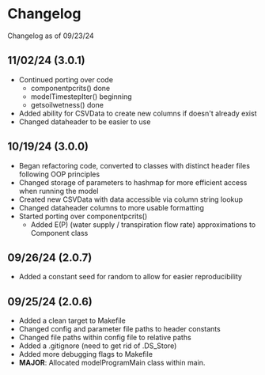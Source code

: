 # Changelog
Changelog as of 09/23/24

## 11/02/24 (3.0.1)
* Continued porting over code
  * componentpcrits() done
  * modelTimestepIter() beginning
  * getsoilwetness() done
* Added ability for CSVData to create new columns if doesn't already exist
* Changed dataheader to be easier to use

## 10/19/24 (3.0.0)
* Began refactoring code, converted to classes with distinct header files following OOP principles
* Changed storage of parameters to hashmap for more efficient access when running the model
* Created new CSVData with data accessible via column string lookup
* Changed dataheader columns to more usable formatting
* Started porting over componentpcrits()
  * Added E(P) (water supply / transpiration flow rate) approximations to Component class

## 09/26/24 (2.0.7)
* Added a constant seed for random to allow for easier reproducibility

## 09/25/24 (2.0.6)
* Added a clean target to Makefile
* Changed config and parameter file paths to header constants
* Changed file paths within config file to relative paths
* Added a .gitignore (need to get rid of .DS_Store)
* Added more debugging flags to Makefile
* **MAJOR**: Allocated modelProgramMain class within main.


